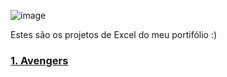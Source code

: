 ![image](https://github.com/user-attachments/assets/e3ad2626-b34c-43df-9a27-45e7388ce448)

Estes são os projetos de Excel do meu portifólio :)

### [1. Avengers](https://github.com/massis93/Projetos_Analise_Dados/tree/main/Excel/Avengers)


